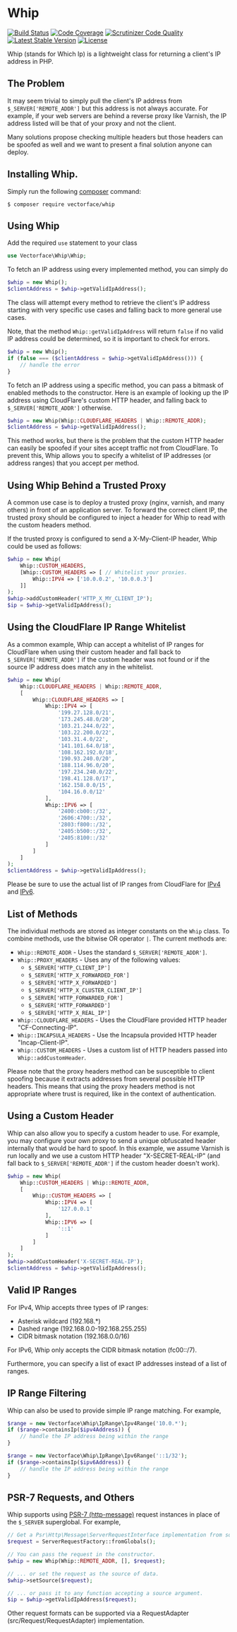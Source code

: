 # Whip

[![Build Status](https://github.com/Vectorface/whip/actions/workflows/ci.yml/badge.svg)](https://github.com/Vectorface/whip/actions)
[![Code Coverage](https://scrutinizer-ci.com/g/Vectorface/whip/badges/coverage.png?b=master)](https://scrutinizer-ci.com/g/Vectorface/whip/?branch=master)
[![Scrutinizer Code Quality](https://scrutinizer-ci.com/g/Vectorface/whip/badges/quality-score.png?b=master)](https://scrutinizer-ci.com/g/Vectorface/whip/?branch=master)
[![Latest Stable Version](https://poser.pugx.org/vectorface/whip/v/stable.svg)](https://packagist.org/packages/vectorface/whip)
[![License](https://poser.pugx.org/vectorface/whip/license.svg)](https://packagist.org/packages/vectorface/whip)

Whip (stands for Which Ip) is a lightweight class for returning a client's IP address in PHP.

## The Problem

It may seem trivial to simply pull the client's IP address from
`$_SERVER['REMOTE_ADDR']` but this address is not always accurate. For example,
if your web servers are behind a reverse proxy like Varnish, the IP address
listed will be that of your proxy and not the client.

Many solutions propose checking multiple headers but those headers can be
spoofed as well and we want to present a final solution anyone can deploy.

## Installing Whip.

Simply run the following [composer](https://getcomposer.org/) command:

```shell
$ composer require vectorface/whip
```

## Using Whip

Add the required `use` statement to your class

```php
use Vectorface\Whip\Whip;
```

To fetch an IP address using every implemented method, you can simply do

```php
$whip = new Whip();
$clientAddress = $whip->getValidIpAddress();
```

The class will attempt every method to retrieve the client's IP address
starting with very specific use cases and falling back to more general use
cases.

Note, that the method `Whip::getValidIpAddress` will return `false` if no
valid IP address could be determined, so it is important to check for errors.

```php
$whip = new Whip();
if (false === ($clientAddress = $whip->getValidIpAddress())) {
    // handle the error
}
```

To fetch an IP address using a specific method, you can pass a bitmask of
enabled methods to the constructor. Here is an example of looking up the IP
address using CloudFlare's custom HTTP header, and falling back to
`$_SERVER['REMOTE_ADDR']` otherwise.

```php
$whip = new Whip(Whip::CLOUDFLARE_HEADERS | Whip::REMOTE_ADDR);
$clientAddress = $whip->getValidIpAddress();
```

This method works, but there is the problem that the custom HTTP header can
easily be spoofed if your sites accept traffic not from CloudFlare. To prevent
this, Whip allows you to specify a whitelist of IP addresses (or address ranges)
that you accept per method.

## Using Whip Behind a Trusted Proxy

A common use case is to deploy a trusted proxy (nginx, varnish, and many others)
in front of an application server. To forward the correct client IP, the trusted
proxy should be configured to inject a header for Whip to read with the custom
headers method.

If the trusted proxy is configured to send a X-My-Client-IP header, Whip
could be used as follows:

```php
$whip = new Whip(
    Whip::CUSTOM_HEADERS,
    [Whip::CUSTOM_HEADERS => [ // Whitelist your proxies.
        Whip::IPV4 => ['10.0.0.2', '10.0.0.3']
    ]]
);
$whip->addCustomHeader('HTTP_X_MY_CLIENT_IP');
$ip = $whip->getValidIpAddress();
```

## Using the CloudFlare IP Range Whitelist

As a common example, Whip can accept a whitelist of IP ranges for CloudFlare
when using their custom header and fall back to `$_SERVER['REMOTE_ADDR']` if the
custom header was not found or if the source IP address does match any in the
whitelist.

```php
$whip = new Whip(
    Whip::CLOUDFLARE_HEADERS | Whip::REMOTE_ADDR,
    [
        Whip::CLOUDFLARE_HEADERS => [
            Whip::IPV4 => [
                '199.27.128.0/21',
                '173.245.48.0/20',
                '103.21.244.0/22',
                '103.22.200.0/22',
                '103.31.4.0/22',
                '141.101.64.0/18',
                '108.162.192.0/18',
                '190.93.240.0/20',
                '188.114.96.0/20',
                '197.234.240.0/22',
                '198.41.128.0/17',
                '162.158.0.0/15',
                '104.16.0.0/12'
            ],
            Whip::IPV6 => [
                '2400:cb00::/32',
                '2606:4700::/32',
                '2803:f800::/32',
                '2405:b500::/32',
                '2405:8100::/32'
            ]
        ]
    ]
);
$clientAddress = $whip->getValidIpAddress();
```

Please be sure to use the actual list of IP ranges from CloudFlare for
[IPv4](https://www.cloudflare.com/ips-v4) and
[IPv6](https://www.cloudflare.com/ips-v6).

## List of Methods

The individual methods are stored as integer constants on the `Whip` class.
To combine methods, use the bitwise OR operator `|`. The current methods are:

- `Whip::REMOTE_ADDR` - Uses the standard `$_SERVER['REMOTE_ADDR']`.
- `Whip::PROXY_HEADERS` - Uses any of the following values:
    - `$_SERVER['HTTP_CLIENT_IP']`
    - `$_SERVER['HTTP_X_FORWARDED_FOR']`
    - `$_SERVER['HTTP_X_FORWARDED']`
    - `$_SERVER['HTTP_X_CLUSTER_CLIENT_IP']`
    - `$_SERVER['HTTP_FORWARDED_FOR']`
    - `$_SERVER['HTTP_FORWARDED']`
    - `$_SERVER['HTTP_X_REAL_IP']`
- `Whip::CLOUDFLARE_HEADERS` - Uses the CloudFlare provided HTTP header
  "CF-Connecting-IP".
- `Whip::INCAPSULA_HEADERS` - Use the Incapsula provided HTTP header
  "Incap-Client-IP".
- `Whip::CUSTOM_HEADERS` - Uses a custom list of HTTP headers passed into
  `Whip::addCustomHeader`.

Please note that the proxy headers method can be susceptible to client spoofing
because it extracts addresses from several possible HTTP headers. This means
that using the proxy headers method is not appropriate where trust is required,
like in the context of authentication.

## Using a Custom Header

Whip can also allow you to specify a custom header to use. For example, you may
configure your own proxy to send a unique obfuscated header internally that
would be hard to spoof. In this example, we assume Varnish is run locally and
we use a custom HTTP header "X-SECRET-REAL-IP" (and fall back to
`$_SERVER['REMOTE_ADDR']` if the custom header doesn't work).

```php
$whip = new Whip(
    Whip::CUSTOM_HEADERS | Whip::REMOTE_ADDR,
    [
        Whip::CUSTOM_HEADERS => [
            Whip::IPV4 => [
                '127.0.0.1'
            ],
            Whip::IPV6 => [
                '::1'
            ]
        ]
    ]
);
$whip->addCustomHeader('X-SECRET-REAL-IP');
$clientAddress = $whip->getValidIpAddress();
```

## Valid IP Ranges

For IPv4, Whip accepts three types of IP ranges:

- Asterisk wildcard (192.168.\*)
- Dashed range (192.168.0.0-192.168.255.255)
- CIDR bitmask notation (192.168.0.0/16)

For IPv6, Whip only accepts the CIDR bitmask notation (fc00::/7).

Furthermore, you can specify a list of exact IP addresses instead of a list of
ranges.

## IP Range Filtering

Whip can also be used to provide simple IP range matching. For example,

```php
$range = new Vectorface\Whip\IpRange\Ipv4Range('10.0.*');
if ($range->containsIp($ipv4Address)) {
    // handle the IP address being within the range
}

$range = new Vectorface\Whip\IpRange\Ipv6Range('::1/32');
if ($range->containsIp($ipv6Address)) {
    // handle the IP address being within the range
}
```

## PSR-7 Requests, and Others

Whip supports using [PSR-7 (http-message)](https://github.com/php-fig/fig-standards/blob/master/accepted/PSR-7-http-message.md) request instances in place of the `$_SERVER` superglobal. For example,

```php
// Get a Psr\Http\Message\ServerRequestInterface implementation from somewhere.
$request = ServerRequestFactory::fromGlobals();

// You can pass the request in the constructor.
$whip = new Whip(Whip::REMOTE_ADDR, [], $request);

// ... or set the request as the source of data.
$whip->setSource($request);

// ... or pass it to any function accepting a source argument.
$ip = $whip->getValidIpAddress($request);
```

Other request formats can be supported via a RequestAdapter (src/Request/RequestAdapter) implementation.
